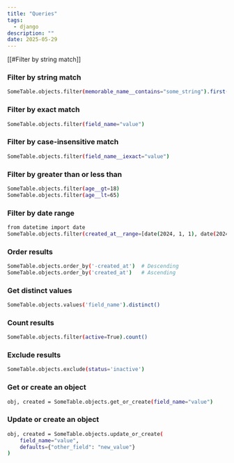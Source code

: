 ```yaml
---
title: "Queries"
tags:
  - django
description: ""
date: 2025-05-29
---
```


[[#Filter by string match]]


### Filter by string match 

```bash
SomeTable.objects.filter(memorable_name__contains="some_string").first()
```

### Filter by exact match

```bash
SomeTable.objects.filter(field_name="value")
```

### Filter by case-insensitive match

```bash
SomeTable.objects.filter(field_name__iexact="value")
```

### Filter by greater than or less than

```bash
SomeTable.objects.filter(age__gt=18)
SomeTable.objects.filter(age__lt=65)
```

### Filter by date range

```bash
from datetime import date
SomeTable.objects.filter(created_at__range=[date(2024, 1, 1), date(2024, 12, 31)])
```

### Order results

```bash
SomeTable.objects.order_by('-created_at')  # Descending
SomeTable.objects.order_by('created_at')   # Ascending
```

### Get distinct values

```bash
SomeTable.objects.values('field_name').distinct()
```

### Count results

```bash
SomeTable.objects.filter(active=True).count()
```

### Exclude results

```bash
SomeTable.objects.exclude(status='inactive')
```

### Get or create an object

```bash
obj, created = SomeTable.objects.get_or_create(field_name="value")
```

### Update or create an object

```bash
obj, created = SomeTable.objects.update_or_create(
    field_name="value",
    defaults={"other_field": "new_value"}
)
```
